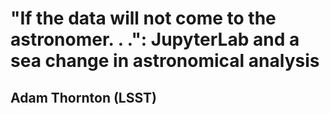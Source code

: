 # "If the data will not come to the astronomer. . .": JupyterLab and a sea change in astronomical analysis

## Adam Thornton (LSST)

